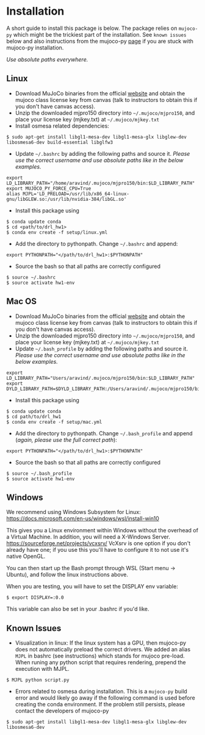 # Installation

A short guide to install this package is below. The package relies on `mujoco-py` which might be the trickiest part of the installation. See `known issues` below and also instructions from the mujoco-py [page](https://github.com/openai/mujoco-py) if you are stuck with mujoco-py installation.

*Use absolute paths everywhere.*

## Linux

- Download MuJoCo binaries from the official [website](http://www.mujoco.org/) and obtain the mujoco class license key from canvas (talk to instructors to obtain this if you don't have canvas access).
- Unzip the downloaded mjpro150 directory into `~/.mujoco/mjpro150`, and place your license key (mjkey.txt) at `~/.mujoco/mjkey.txt`
- Install osmesa related dependencies:
```
$ sudo apt-get install libgl1-mesa-dev libgl1-mesa-glx libglew-dev libosmesa6-dev build-essential libglfw3
```
- Update `~/.bashrc` by adding the following paths and source it. *Please use the correct username and use absolute paths like in the below examples.*
```
export LD_LIBRARY_PATH="/home/aravind/.mujoco/mjpro150/bin:$LD_LIBRARY_PATH"
export MUJOCO_PY_FORCE_CPU=True
alias MJPL='LD_PRELOAD=/usr/lib/x86_64-linux-gnu/libGLEW.so:/usr/lib/nvidia-384/libGL.so'
```
- Install this package using
```
$ conda update conda
$ cd <path/to/drl_hw1>
$ conda env create -f setup/linux.yml
```
- Add the directory to pythonpath. Change `~/.bashrc` and append:
```
export PYTHONPATH="</path/to/drl_hw1>:$PYTHONPATH"
```
- Source the bash so that all paths are correctly configured
```
$ source ~/.bashrc
$ source activate hw1-env
```

## Mac OS

- Download MuJoCo binaries from the official [website](http://www.mujoco.org/) and obtain the mujoco class license key from canvas (talk to instructors to obtain this if you don't have canvas access).
- Unzip the downloaded mjpro150 directory into `~/.mujoco/mjpro150`, and place your license key (mjkey.txt) at `~/.mujoco/mjkey.txt`
- Update `~/.bash_profile` by adding the following paths and source it. *Please use the correct username and use absolute paths like in the below examples.*
```
export LD_LIBRARY_PATH="Users/aravind/.mujoco/mjpro150/bin:$LD_LIBRARY_PATH"
export DYLD_LIBRARY_PATH=$DYLD_LIBRARY_PATH:/Users/aravind/.mujoco/mjpro150/bin
```
- Install this package using
```
$ conda update conda
$ cd path/to/drl_hw1
$ conda env create -f setup/mac.yml
```
- Add the directory to pythonpath. Change `~/.bash_profile` and append (*again, please use the full correct path*):
```
export PYTHONPATH="</path/to/drl_hw1>:$PYTHONPATH"
```
- Source the bash so that all paths are correctly configured
```
$ source ~/.bash_profile
$ source activate hw1-env
```

## Windows

We recommend using Windows Subsystem for Linux: https://docs.microsoft.com/en-us/windows/wsl/install-win10

This gives you a Linux environment within Windows without the overhead of a Virtual Machine. In addition, you will need a X-Windows Server. https://sourceforge.net/projects/vcxsrv/ VcXsrv is one option if you don't already have one; if you use this you'll have to configure it to not use it's native OpenGL.

You can then start up the Bash prompt through WSL (Start menu -> Ubuntu), and follow the linux instructions above.

When you are testing, you will have to set the DISPLAY env variable:

```
$ export DISPLAY=:0.0
```

This variable can also be set in your .bashrc if you'd like.

## Known Issues

- Visualization in linux: If the linux system has a GPU, then mujoco-py does not automatically preload the correct drivers. We added an alias `MJPL` in bashrc (see instructions) which stands for mujoco pre-load. When runing any python script that requires rendering, prepend the execution with MJPL.
```
$ MJPL python script.py
```

- Errors related to osmesa during installation. This is a `mujoco-py` build error and would likely go away if the following command is used before creating the conda environment. If the problem still persists, please contact the developers of mujoco-py
```
$ sudo apt-get install libgl1-mesa-dev libgl1-mesa-glx libglew-dev libosmesa6-dev
```
